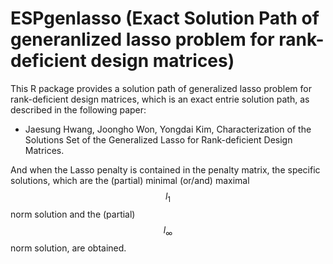 # ESPgenlasso (Exact Solution Path of generanlized lasso problem for rank-deficient design matrices)
This R package provides a solution path of generalized lasso problem for rank-deficient design matrices, which is an exact entrie solution path, as described in the following paper:

- Jaesung Hwang, Joongho Won, Yongdai Kim, Characterization of the Solutions Set of the Generalized Lasso for Rank-deficient Design Matrices.

And when the Lasso penalty is contained in the penalty matrix, the specific solutions, which are the (partial) minimal (or/and) maximal $$l_1$$ norm solution and the (partial) $$l_{\infty}$$ norm solution, are obtained.
